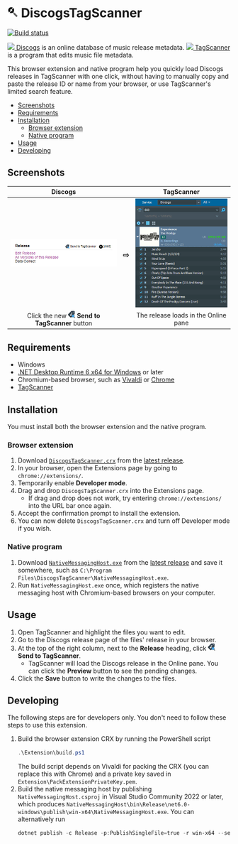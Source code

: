 <img src="Extension/src/images/24.png" height="24" /> DiscogsTagScanner
===

[![Build status](https://img.shields.io/github/actions/workflow/status/Aldaviva/DiscogsTagScanner/dotnet.yml?branch=master&logo=github)](https://github.com/Aldaviva/DiscogsTagScanner/actions/workflows/dotnet.yml)

[<img src="https://www.discogs.com/favicon.ico" height="16"/> Discogs](https://www.discogs.com/) is an online database of music release metadata. [<img src="https://www.xdlab.ru/favicon.ico" height="16"/> TagScanner](https://www.xdlab.ru/en/) is a program that edits music file metadata.

This browser extension and native program help you quickly load Discogs releases in TagScanner with one click, without having to manually copy and paste the release ID or name from your browser, or use TagScanner's limited search feature.

<!-- MarkdownTOC autolink="true" bracket="round" autoanchor="true" levels="1,2,3" -->

- [Screenshots](#screenshots)
- [Requirements](#requirements)
- [Installation](#installation)
    - [Browser extension](#browser-extension)
    - [Native program](#native-program)
- [Usage](#usage)
- [Developing](#developing)

<!-- /MarkdownTOC -->

<a id="screenshots"></a>
## Screenshots

|Discogs||TagScanner|
|:---:|:---:|:---:|
|<img src=".github/images/discogs.png" />|<h3>&#8680;</h3>|<img src=".github/images/tagscanner.png" />|
|Click the new **<img src="icons/16.png" height="16" /> Send to TagScanner** button||The release loads in the Online pane|

<a id="requirements"></a>
## Requirements

- Windows
- [.NET Desktop Runtime 6 x64 for Windows](https://dotnet.microsoft.com/en-us/download/dotnet/6.0/runtime?initial-os=windows) or later
- Chromium-based browser, such as [Vivaldi](https://vivaldi.com/download/) or [Chrome](https://www.google.com/chrome/)
- [TagScanner](https://www.xdlab.ru/en/download.htm)

<a id="installation"></a>
## Installation

You must install both the browser extension and the native program.

<a id="browser-extension"></a>
### Browser extension

1. Download [`DiscogsTagScanner.crx`](https://github.com/Aldaviva/DiscogsTagScanner/releases/latest/download/DiscogsTagScanner.crx) from the [latest release](https://github.com/Aldaviva/DiscogsTagScanner/releases/latest).
1. In your browser, open the Extensions page by going to `chrome://extensions/`.
1. Temporarily enable **Developer mode**.
1. Drag and drop `DiscogsTagScanner.crx` into the Extensions page.
    - If drag and drop does not work, try entering `chrome://extensions/` into the URL bar once again.
1. Accept the confirmation prompt to install the extension.
1. You can now delete `DiscogsTagScanner.crx` and turn off Developer mode if you wish.

<a id="native-program"></a>
### Native program

1. Download [`NativeMessagingHost.exe`](https://github.com/Aldaviva/DiscogsTagScanner/releases/latest/download/NativeMessagingHost.exe) from the [latest release](https://github.com/Aldaviva/DiscogsTagScanner/releases/latest) and save it somewhere, such as `C:\Program Files\DiscogsTagScanner\NativeMessagingHost.exe`.
1. Run `NativeMessagingHost.exe` once, which registers the native messaging host with Chromium-based browsers on your computer.

<a id="usage"></a>
## Usage
1. Open TagScanner and highlight the files you want to edit.
1. Go to the Discogs release page of the files' release in your browser.
1. At the top of the right column, next to the **Release** heading, click **<img src="icons/16.png" height="16" /> Send to TagScanner**.
    - TagScanner will load the Discogs release in the Online pane. You can click the **Preview** button to see the pending changes.
1. Click the **Save** button to write the changes to the files.

<a id="developing"></a>
## Developing

The following steps are for developers only. You don't need to follow these steps to use this extension.

1. Build the browser extension CRX by running the PowerShell script
    ```powershell
    .\Extension\build.ps1
    ```
    The build script depends on Vivaldi for packing the CRX (you can replace this with Chrome) and a private key saved in `Extension\PackExtensionPrivateKey.pem`.
1. Build the native messaging host by publishing `NativeMessagingHost.csproj` in Visual Studio Community 2022 or later, which produces `NativeMessagingHost\bin\Release\net6.0-windows\publish\win-x64\NativeMessagingHost.exe`. You can alternatively run
    ```powershell
    dotnet publish -c Release -p:PublishSingleFile=true -r win-x64 --self-contained false .\NativeMessagingHost\NativeMessagingHost.csproj
    ```
